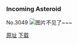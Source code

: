 ### Incoming Asteroid
No.3049
![图片不见了~~~](https://imgs.xkcd.com/comics/incoming_asteroid.png)

[原址](https://xkcd.com//3049) [下载](https://imgs.xkcd.com/comics/incoming_asteroid.png)

